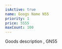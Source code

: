 ```yaml
---
isActive: true
name: Googs Name N55
priority: 1
price: 5555
maxCount: 100
---
```


Goods description , GN55